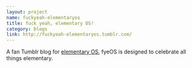 ```yaml
---
layout: project
name: fuckyeah-elementaryos
title: fuck yeah, elementary OS!
category: blogs
link: http://fuckyeah-elementaryos.tumblr.com/
---
```


A fan Tumblr blog for [elementary OS](http://elementaryos.org/), fyeOS is designed to celebrate all things elementary.
